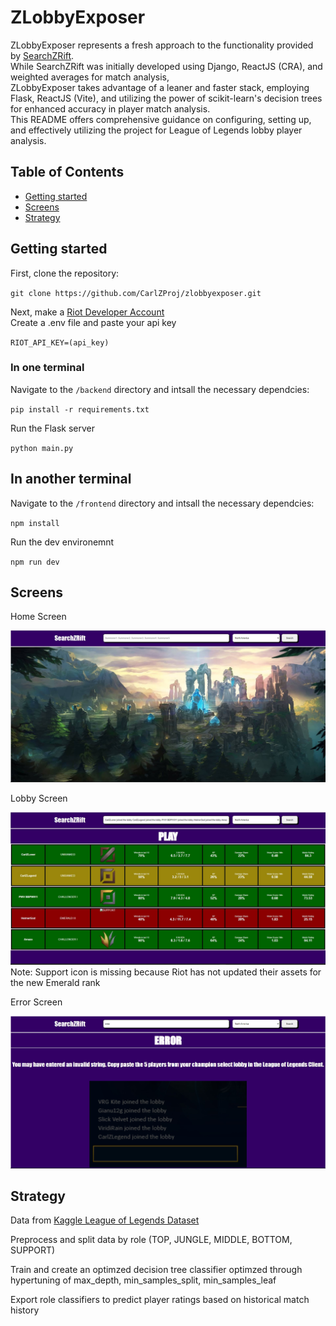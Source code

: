 # ZLobbyExposer

ZLobbyExposer represents a fresh approach to the functionality provided by [SearchZRift](https://github.com/CarlZProj/searchzrift).\
While SearchZRift was initially developed using Django, ReactJS (CRA), and weighted averages for match analysis,\
ZLobbyExposer takes advantage of a leaner and faster stack, employing Flask, ReactJS (Vite), and utilizing the power of scikit-learn's decision trees for enhanced accuracy in player match analysis.\
This README offers comprehensive guidance on configuring, setting up, and effectively utilizing the project for League of Legends lobby player analysis.

## Table of Contents

- [Getting started](#gettingstarted)
- [Screens](#screens)
- [Strategy](#strategy)

## Getting started

First, clone the repository:

`git clone https://github.com/CarlZProj/zlobbyexposer.git`

Next, make a [Riot Developer Account](https://developer.riotgames.com/)\
Create a .env file and paste your api key

`RIOT_API_KEY=(api_key)`

### In one terminal

Navigate to the `/backend` directory and intsall the necessary dependcies:

`pip install -r requirements.txt`

Run the Flask server

`python main.py`

## In another terminal

Navigate to the `/frontend` directory and intsall the necessary dependcies:

`npm install`

Run the dev environemnt

`npm run dev`

## Screens

Home Screen

![Home!](home.jpg)

Lobby Screen

![Lobby!](lobby.jpg)
Note: Support icon is missing because Riot has not updated their assets for the new Emerald rank

Error Screen

![Error!](error.jpg)

## Strategy

Data from [Kaggle League of Legends Dataset](https://www.kaggle.com/datasets/prestonrobertson7/league-of-legends-data-9292022)

Preprocess and split data by role (TOP, JUNGLE, MIDDLE, BOTTOM, SUPPORT)

Train and create an optimzed decision tree classifier optimzed through hypertuning of max_depth, min_samples_split, min_samples_leaf

Export role classifiers to predict player ratings based on historical match history
